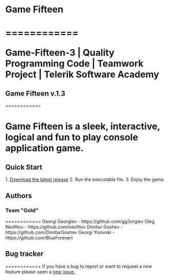 <h1>Game Fifteen<h1>
============

Game-Fifteen-3 | Quality Programming Code | Teamwork Project | Telerik Software Academy


<h2>Game Fifteen v.1.3</h2>
============

Game Fifteen is a sleek, interactive, logical and fun to play console application game.
============
<h2>Quick Start</h2>
1. <a href = "#">Download the latest release</a>
2. Run the executable file.
3. Enjoy the game.

<h2>Authors</h2>
<h3>Team "Gold"</h3>
============
Georgi Georgiev - https://github.com/gg3orgiev 
Oleg Neofitov - https://github.com/neofitov
Dimitur Goshev - https://github.com/DimitarGoshev
Georgi Yolovski - https://github.com/BlueForeverI

<h2>Bug tracker</h2>
============
If you have a bug to report or want to request a new feature please open
a <a href="https://github.com/gg3orgiev/game-fifteen/issues">new issue.</a>

